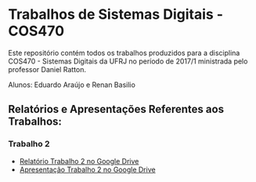 # Trabalhos de Sistemas Digitais - COS470

Este repositório contém todos os trabalhos produzidos para a disciplina COS470 - Sistemas Digitais da UFRJ no período de 2017/1 ministrada pelo professor Daniel Ratton.

Alunos: 
Eduardo Araújo e Renan Basilio

## Relatórios e Apresentações Referentes aos Trabalhos:

### Trabalho 2
  * [Relatório Trabalho 2 no Google Drive](https://docs.google.com/a/poli.ufrj.br/document/d/1loGDk2Bz_ELrg2hyYu2IwomWSrhhgFBi-srWqJzDOfs)
  * [Apresentação Trabalho 2 no Google Drive](https://docs.google.com/a/poli.ufrj.br/presentation/d/1MHEfFKPjiZdbThD51miA5WuFXCjotThFdvjJrUGZpBw)
